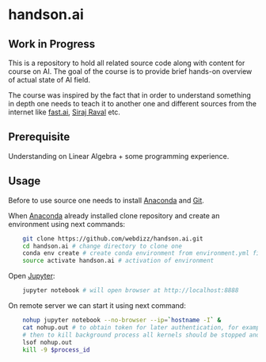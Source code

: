 handson.ai
========================

## Work in Progress 

This is a repository to hold all related source code along with content for course on AI.
The goal of the course is to provide brief hands-on overview of actual state of AI field.

The course was inspired by the fact that in order to understand something in depth one needs to teach it to another one and different sources from the internet like [fast.ai](http://fast.ai), [Siraj Raval](https://www.youtube.com/channel/UCWN3xxRkmTPmbKwht9FuE5A) etc.

Prerequisite
------------------------

Understanding on Linear Algebra + some programming experience.

Usage
------------------------

Before to use source one needs to install [Anaconda](https://conda.io) and [Git](https://git-scm.com/).

When [Anaconda](https://conda.io) already installed clone repository and create an environment using next commands:

```sh
    git clone https://github.com/webdizz/handson.ai.git
    cd handson.ai # change directory to clone one
    conda env create # create conda environment from environment.yml file
    source activate handson.ai # activation of environment
```

Open [Jupyter](https://github.com/jupyter/jupyter):

```sh
    jupyter notebook # will open browser at http://localhost:8888
```

On remote server we can start it using next command:

```sh
    nohup jupyter notebook --no-browser --ip=`hostname -I` &
    cat nohup.out # to obtain token for later authentication, for example,  http://localhost:8888/?token=5c78b5f97274301d71615d05a59660db07307498766758e0
    # then to kill background process all kernels should be stopped and next command executed
    lsof nohup.out
    kill -9 $process_id
```
